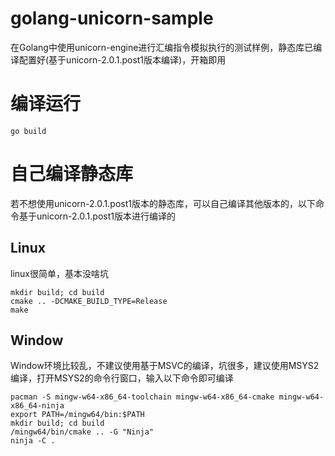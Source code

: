 # golang-unicorn-sample
在Golang中使用unicorn-engine进行汇编指令模拟执行的测试样例，静态库已编译配置好(基于unicorn-2.0.1.post1版本编译)，开箱即用
# 编译运行
```shell
go build
```
# 自己编译静态库
若不想使用unicorn-2.0.1.post1版本的静态库，可以自己编译其他版本的，以下命令基于unicorn-2.0.1.post1版本进行编译的
## Linux
linux很简单，基本没啥坑
```shell
mkdir build; cd build
cmake .. -DCMAKE_BUILD_TYPE=Release
make
```
## Window
Window环境比较乱，不建议使用基于MSVC的编译，坑很多，建议使用MSYS2编译，打开MSYS2的命令行窗口，输入以下命令即可编译
```shell
pacman -S mingw-w64-x86_64-toolchain mingw-w64-x86_64-cmake mingw-w64-x86_64-ninja
export PATH=/mingw64/bin:$PATH
mkdir build; cd build
/mingw64/bin/cmake .. -G "Ninja"
ninja -C .
```
